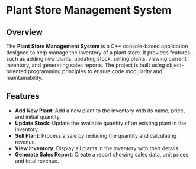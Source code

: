 # Plant Store Management System

## Overview
The **Plant Store Management System** is a C++ console-based application designed to help manage the inventory of a plant store. It provides features such as adding new plants, updating stock, selling plants, viewing current inventory, and generating sales reports. The project is built using object-oriented programming principles to ensure code modularity and maintainability.

## Features
- **Add New Plant**: Add a new plant to the inventory with its name, price, and initial quantity.
- **Update Stock**: Update the available quantity of an existing plant in the inventory.
- **Sell Plant**: Process a sale by reducing the quantity and calculating revenue.
- **View Inventory**: Display all plants in the inventory with their details.
- **Generate Sales Report**: Create a report showing sales data, unit prices, and total revenue.
